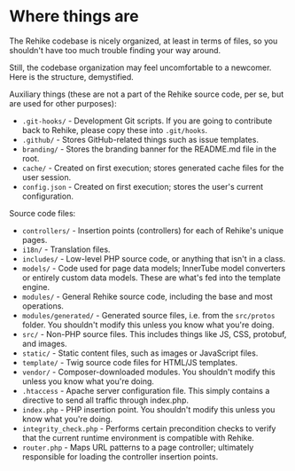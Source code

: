 # Where things are

The Rehike codebase is nicely organized, at least in terms of files, so you shouldn't have too much trouble finding your way around.

Still, the codebase organization may feel uncomfortable to a newcomer. Here is the structure, demystified.

Auxiliary things (these are not a part of the Rehike source code, per se, but are used for other purposes):

- `.git-hooks/` - Development Git scripts. If you are going to contribute back to Rehike, please copy these into `.git/hooks`.
- `.github/` - Stores GitHub-related things such as issue templates.
- `branding/` - Stores the branding banner for the README.md file in the root.
- `cache/` - Created on first execution; stores generated cache files for the user session.
- `config.json` - Created on first execution; stores the user's current configuration.

Source code files:

- `controllers/` - Insertion points (controllers) for each of Rehike's unique pages.
- `i18n/` - Translation files.
- `includes/` - Low-level PHP source code, or anything that isn't in a class.
- `models/` - Code used for page data models; InnerTube model converters or entirely custom data models. These are what's fed into the template engine.
- `modules/` - General Rehike source code, including the base and most operations.
- `modules/generated/` - Generated source files, i.e. from the `src/protos` folder. You shouldn't modify this unless you know what you're doing.
- `src/` - Non-PHP source files. This includes things like JS, CSS, protobuf, and images.
- `static/` - Static content files, such as images or JavaScript files.
- `template/` - Twig source code files for HTML/JS templates.
- `vendor/` - Composer-downloaded modules. You shouldn't modify this unless you know what you're doing.
- `.htaccess` - Apache server configuration file. This simply contains a directive to send all traffic through index.php.
- `index.php` - PHP insertion point. You shouldn't modify this unless you know what you're doing.
- `integrity_check.php` - Performs certain precondition checks to verify that the current runtime environment is compatible with Rehike.
- `router.php` - Maps URL patterns to a page controller; ultimately responsible for loading the controller insertion points.